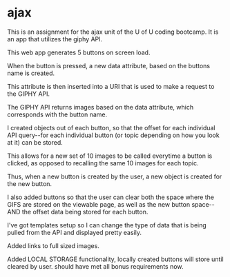 # ajax
This is an assignment for the ajax unit of the U of U coding bootcamp. It is an app that utilizes the giphy API.

This web app generates 5 buttons on screen load. 

When the button is pressed, a new data attribute, based on the buttons name is created.

This attribute is then inserted into a URI that is used to make a request to the GIPHY API.

The GIPHY API returns images based on the data attribute, which corresponds with the button name.

I created objects out of each button, so that the offset for each individual API query--for each individual button (or topic depending on how you look at it) can be stored. 

This allows for a new set of 10 images to be called everytime a button is clicked, as opposed to recalling the same 10 images for each topic.

Thus, when a new button is created by the user, a new object is created for the new button.

I also added buttons so that the user can clear both the space where the GIFS are stored on the viewable page, as well as the new button space--AND the offset data being stored for each button.


I've got templates setup so I can change the type of data that is being pulled from the API and displayed pretty easily.

Added links to full sized images.

Added LOCAL STORAGE functionality, locally created buttons will store until cleared by user. should have met all bonus requirements now.
